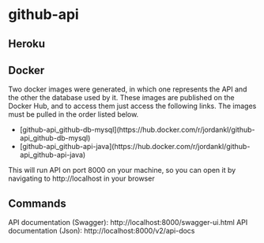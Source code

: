 # github-api

## Heroku

## Docker

Two docker images were generated, in which one represents the API and the other the database used by it. These images are published on the Docker Hub, and to access them just access the following links. The images must be pulled in the order listed below.

<ul>
	<li>[github-api_github-db-mysql](https://hub.docker.com/r/jordankl/github-api_github-db-mysql)</li>
	<li>[github-api_github-api-java](https://hub.docker.com/r/jordankl/github-api_github-api-java)</li>
</ul>

This will run API on port 8000 on your machine, so you can open it by navigating to http://localhost in your browser

## Commands

API documentation (Swagger): http://localhost:8000/swagger-ui.html
API documentation (Json): http://localhost:8000/v2/api-docs


